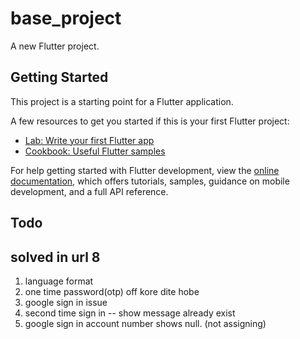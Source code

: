 # base_project

A new Flutter project.

## Getting Started

This project is a starting point for a Flutter application.

A few resources to get you started if this is your first Flutter project:

- [Lab: Write your first Flutter app](https://docs.flutter.dev/get-started/codelab)
- [Cookbook: Useful Flutter samples](https://docs.flutter.dev/cookbook)

For help getting started with Flutter development, view the
[online documentation](https://docs.flutter.dev/), which offers tutorials,
samples, guidance on mobile development, and a full API reference.

## Todo

## solved in url 8
1. language format
2. one time password(otp) off kore dite hobe
3. google sign in issue
4. second time sign in -- show message already exist
5. google sign in account number shows null. (not assigning)

